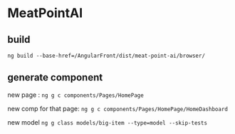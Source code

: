 # MeatPointAI


## build

`ng build --base-href=/AngularFront/dist/meat-point-ai/browser/`

## generate component

new page : 
`ng g c components/Pages/HomePage`

new comp for that page:
`ng g c components/Pages/HomePage/HomeDashboard`

new model
`ng g class models/big-item --type=model --skip-tests`